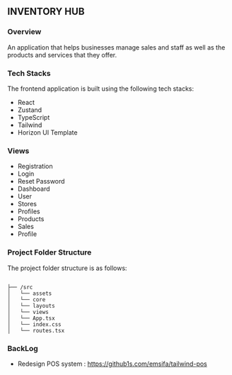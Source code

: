 ## INVENTORY HUB

### Overview

An application that helps businesses manage sales and staff as well as the products and services that they offer.

### Tech Stacks

The frontend application is built using the following tech stacks:

- React
- Zustand
- TypeScript
- Tailwind
- Horizon UI Template

### Views

- Registration
- Login
- Reset Password
- Dashboard
- User
- Stores
- Profiles
- Products
- Sales
- Profile

### Project Folder Structure

The project folder structure is as follows:

<code>
├── /src
│   └── assets
│   └── core
│   └── layouts
│   └── views
│   └── App.tsx
│   └── index.css
│   └── routes.tsx
</code>


### BackLog 
- Redesign POS system : https://github1s.com/emsifa/tailwind-pos